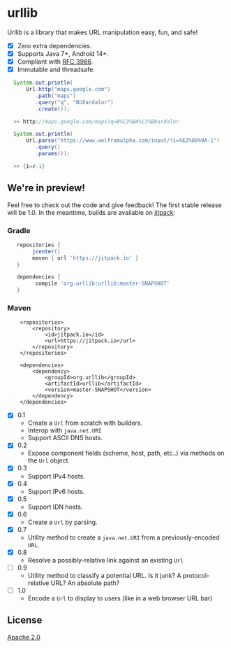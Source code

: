# urllib
Urllib is a library that makes URL manipulation easy, fun, and safe!

- [x] Zero extra dependencies.
- [x] Supports Java 7+, Android 14+.
- [x] Compliant with [RFC 3986](https://tools.ietf.org/html/rfc3986).
- [x] Immutable and threadsafe.

```java
  System.out.println(
      Url.http("maps.google.com")
         .path("maps")
         .query("q", "Búðardalur")
         .create());

  >> http://maps.google.com/maps?q=B%C3%BA%C3%B0ardalur

  System.out.println(
      Url.parse("https://www.wolframalpha.com/input/?i=%E2%88%9A-1")
         .query()
         .params());

  >> {i=√-1}
```

## We're in preview!

Feel free to check out the code and give feedback! The first stable release will be 1.0.
In the meantime, builds are available on [jitpack](https://jitpack.io/#org.urllib/urllib):

### Gradle

```gradle
   repositories {
        jcenter()
        maven { url 'https://jitpack.io' }
   }

   dependencies {
         compile 'org.urllib:urllib:master-SNAPSHOT'
   }
```

### Maven

```maven
    <repositories>
        <repository>
            <id>jitpack.io</id>
            <url>https://jitpack.io</url>
        </repository>
    </repositories>

    <dependencies>
        <dependency>
            <groupId>org.urllib</groupId>
            <artifactId>urllib</artifactId>
            <version>master-SNAPSHOT</version>
        </dependency>
    </dependencies>
```

- [x] 0.1
  - Create a `Url` from scratch with builders.
  - Interop with `java.net.URI`
  - Support ASCII DNS hosts.
- [x] 0.2
  - Expose component fields (scheme, host, path, etc..) via methods on the `Url` object.
- [x] 0.3
  - Support IPv4 hosts.
- [x] 0.4
  - Support IPv6 hosts.
- [x] 0.5
  - Support IDN hosts.
- [x] 0.6
  - Create a `Url` by parsing.
- [x] 0.7
  - Utility method to create a `java.net.URI` from a previously-encoded `URL`.
- [x] 0.8
  - Resolve a possibly-relative link against an existing `Url` 
- [ ] 0.9
  - Utility method to classify a potential URL. Is it junk? A protocol-relative URL? An absolute path?
- [ ] 1.0
  - Encode a `Url` to display to users (like in a web browser URL bar)
  
## License
[Apache 2.0](https://www.apache.org/licenses/LICENSE-2.0)
